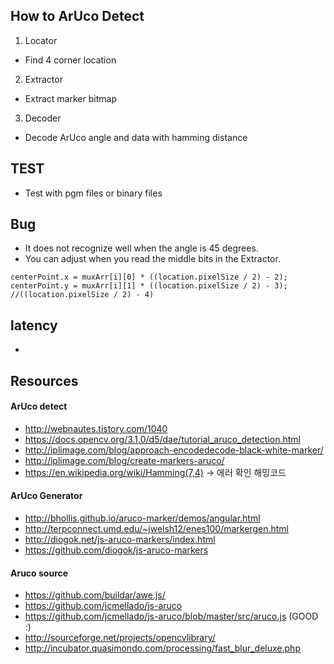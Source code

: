## How to ArUco Detect
1. Locator 
- Find 4 corner location
2. Extractor
- Extract marker bitmap
3. Decoder
- Decode ArUco angle and data with hamming distance

## TEST 
- Test with pgm files or binary files

## Bug 
- It does not recognize well when the angle is 45 degrees.
- You can adjust when you read the middle bits in the Extractor.
```
centerPoint.x = muxArr[i][0] * ((location.pixelSize / 2) - 2);
centerPoint.y = muxArr[i][1] * ((location.pixelSize / 2) - 3); //((location.pixelSize / 2) - 4)
```
 
## latency
- 

## Resources
#### ArUco detect
- http://webnautes.tistory.com/1040
- https://docs.opencv.org/3.1.0/d5/dae/tutorial_aruco_detection.html
- http://iplimage.com/blog/approach-encodedecode-black-white-marker/
- http://iplimage.com/blog/create-markers-aruco/
- https://en.wikipedia.org/wiki/Hamming(7,4) → 에러 확인 해밍코드
#### ArUco Generator 
- http://bhollis.github.io/aruco-marker/demos/angular.html
- http://terpconnect.umd.edu/~jwelsh12/enes100/markergen.html
- http://diogok.net/js-aruco-markers/index.html
- https://github.com/diogok/js-aruco-markers
#### Aruco source 
- https://github.com/buildar/awe.js/
- https://github.com/jcmellado/js-aruco
- https://github.com/jcmellado/js-aruco/blob/master/src/aruco.js (GOOD :) 
- http://sourceforge.net/projects/opencvlibrary/
- http://incubator.quasimondo.com/processing/fast_blur_deluxe.php
 

 
 
